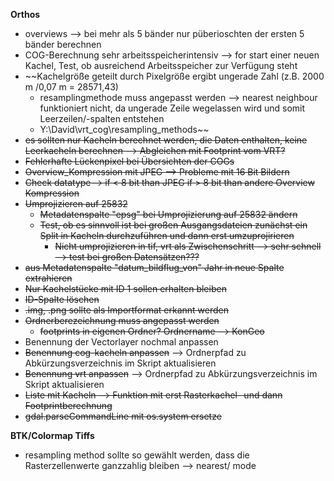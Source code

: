 **Orthos**
- overviews --> bei mehr als 5 bänder nur püberioschten der ersten 5 bänder berechnen
- COG-Berechnung sehr arbeitsspeicherintensiv --> for start einer neuen Kachel, Test, ob ausreichend Arbeitsspeicher zur Verfügung steht
- ~~Kachelgröße geteilt durch Pixelgröße ergibt ungerade Zahl (z.B. 2000 m /0,07 m = 28571,43)
  - resamplingmethode muss angepasst werden --> nearest neighbour funktioniert nicht, da ungerade Zeile wegelassen wird und somit Leerzeilen/-spalten entstehen
  - Y:\David\vrt_cog\resampling_methods~~
- ~~es sollten nur Kacheln berechnet werden, die Daten enthalten, keine Leerkacheln berechnen --> Abgleichen mit Footprint vom VRT?~~
- ~~Fehlerhafte Lückenpixel bei Übersichten der COGs~~
- ~~Overview_Kompression mit JPEG --> Probleme mit 16 Bit Bildern~~
-   ~~Check datatype--> if < 8 bit than JPEG if > 8 bit than andere Overview Kompression~~
- ~~Umprojizieren auf 25832~~
  - ~~Metadatenspalte "epsg" bei Umprojizierung auf 25832 ändern~~
  - ~~Test, ob es sinnvoll ist bei großen Ausgangsdateien zunächst ein Split in Kacheln durchzuführen und dann erst umzuprojirieren~~
    - ~~Nicht umprojizieren in tif, vrt als Zwischenschritt --> sehr schnell --> test bei großen Datensätzen???~~
- ~~aus Metadatenspalte "datum_bildflug_von" Jahr in neue Spalte extrahieren~~
- ~~Nur Kachelstücke mit ID 1 sollen erhalten bleiben~~
- ~~ID-Spalte löschen~~
- ~~.img, .png sollte als Importformat erkannt werden~~
- ~~Ordnerberezeichnung muss angepasst werden~~
  - ~~footprints in eigenen Ordner? Ordnername --> KonGeo~~
- Benennung der Vectorlayer nochmal anpassen
- ~~Benennung cog-kacheln anpassen~~ --> Ordnerpfad zu Abkürzungsverzeichnis im Skript aktualisieren
- ~~Benennung vrt anpassen~~ --> Ordnerpfad zu Abkürzungsverzeichnis im Skript aktualisieren
- ~~Liste mit Kacheln --> Funktion mit erst Rasterkachel- und dann Footprintberechnung~~
- ~~gdal.parseCommandLine mit os.system ersetze~~

**BTK/Colormap Tiffs**
- resampling method sollte so gewählt werden, dass die Rasterzellenwerte ganzzahlig bleiben --> nearest/ mode
